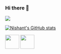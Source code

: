 ### Hi there 👋

![](https://komarev.com/ghpvc/?username=NishantSingh02&style=plastic)

[![Nishant's GitHub stats](https://github-readme-stats.vercel.app/api?username=NishantSingh02&hide=contribs,prs,issues&count_private=true&show_icons=true&theme=merko)](https://github.com/anuraghazra/github-readme-stats)

 <img class="img" height = "45" width="45" src="http://github-readme-streak-stats.herokuapp.com?user=NishantSingh02&theme=dark" />
 <img class="img" height = "45" width="45" src="https://github-readme-stats.vercel.app/api/top-langs/?username=NishantSingh02&layout=compact&theme=dark" />

<!-- [![Readme Card](https://github-readme-stats.vercel.app/api/pin/?username=NishantSingh02&repo=LeetCode)](https://github.com/anuraghazra/github-readme-stats) -->


<!-- Wakatime Stats -->
<!-- [![Nishant's wakatime stats](https://github-readme-stats.vercel.app/api/wakatime?username=NishantSingh02)](https://github.com/anuraghazra/github-readme-stats) -->

<!--
**NishantSingh02/NishantSingh02** is a ✨ _special_ ✨ repository because its `README.md` (this file) appears on your GitHub profile.

Here are some ideas to get you started:

- 🔭 I’m currently working on ...
- 🌱 I’m currently learning ...
- 👯 I’m looking to collaborate on ...
- 🤔 I’m looking for help with ...
- 💬 Ask me about ...
- 📫 How to reach me: ...
- 😄 Pronouns: ...
- ⚡ Fun fact: ...
-->
